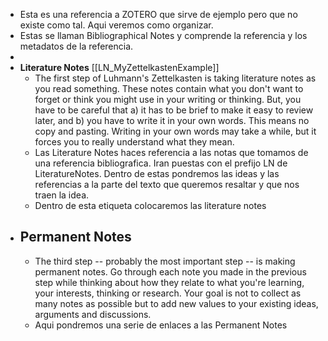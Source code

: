 - Esta es una referencia a ZOTERO que sirve de ejemplo pero que no existe como tal. Aqui veremos como organizar.
- Estas se llaman Bibliographical Notes y comprende la referencia y los metadatos de la referencia.
-
- **Literature Notes** [[LN_MyZettelkastenExample]]
	- The first step of Luhmann's Zettelkasten is taking literature notes as you read something. These notes contain what you don't want to forget or think you might use in your writing or thinking. But, you have to be careful that a) it has to be brief to make it easy to review later, and b) you have to write it in your own words. This means no copy and pasting. Writing in your own words may take a while, but it forces you to really understand what they mean.
	- Las Literature Notes haces referencia a las notas que tomamos de una referencia bibliografica. Iran puestas con el prefijo LN de LiteratureNotes. Dentro de estas pondremos las ideas y las referencias a la parte del texto que queremos resaltar y que nos traen la idea.
	- Dentro de esta etiqueta colocaremos las literature notes
- **Permanent Notes**
	-
	- The third step -- probably the most important step -- is making permanent notes. Go through each note you made in the previous step while thinking about how they relate to what you're learning, your interests, thinking or research. Your goal is not to collect as many notes as possible but to add new values to your existing ideas, arguments and discussions.
	- Aqui pondremos una serie de enlaces a las Permanent Notes